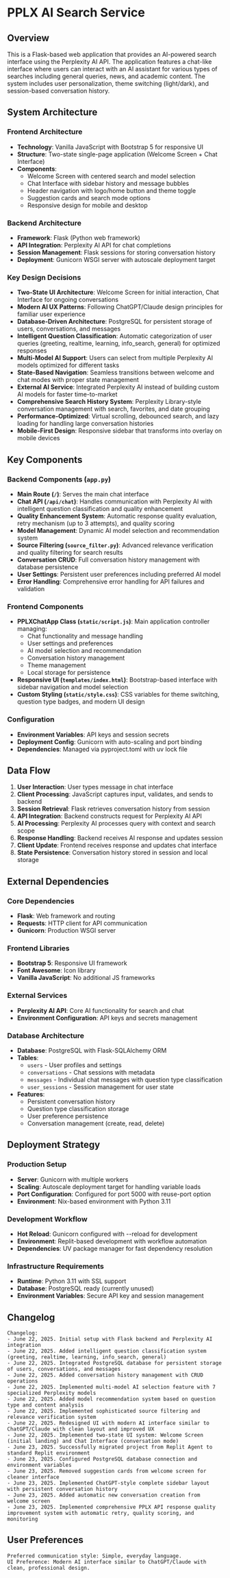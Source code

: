 # PPLX AI Search Service

## Overview

This is a Flask-based web application that provides an AI-powered search interface using the Perplexity AI API. The application features a chat-like interface where users can interact with an AI assistant for various types of searches including general queries, news, and academic content. The system includes user personalization, theme switching (light/dark), and session-based conversation history.

## System Architecture

### Frontend Architecture
- **Technology**: Vanilla JavaScript with Bootstrap 5 for responsive UI
- **Structure**: Two-state single-page application (Welcome Screen + Chat Interface)
- **Components**: 
  - Welcome Screen with centered search and model selection
  - Chat Interface with sidebar history and message bubbles
  - Header navigation with logo/home button and theme toggle
  - Suggestion cards and search mode options
  - Responsive design for mobile and desktop

### Backend Architecture
- **Framework**: Flask (Python web framework)
- **API Integration**: Perplexity AI API for chat completions
- **Session Management**: Flask sessions for storing conversation history
- **Deployment**: Gunicorn WSGI server with autoscale deployment target

### Key Design Decisions
- **Two-State UI Architecture**: Welcome Screen for initial interaction, Chat Interface for ongoing conversations
- **Modern AI UX Patterns**: Following ChatGPT/Claude design principles for familiar user experience
- **Database-Driven Architecture**: PostgreSQL for persistent storage of users, conversations, and messages
- **Intelligent Question Classification**: Automatic categorization of user queries (greeting, realtime, learning, info_search, general) for optimized responses
- **Multi-Model AI Support**: Users can select from multiple Perplexity AI models optimized for different tasks
- **State-Based Navigation**: Seamless transitions between welcome and chat modes with proper state management
- **External AI Service**: Integrated Perplexity AI instead of building custom AI models for faster time-to-market
- **Comprehensive Search History System**: Perplexity Library-style conversation management with search, favorites, and date grouping
- **Performance-Optimized**: Virtual scrolling, debounced search, and lazy loading for handling large conversation histories
- **Mobile-First Design**: Responsive sidebar that transforms into overlay on mobile devices

## Key Components

### Backend Components (`app.py`)
- **Main Route (`/`)**: Serves the main chat interface
- **Chat API (`/api/chat`)**: Handles communication with Perplexity AI with intelligent question classification and quality enhancement
- **Quality Enhancement System**: Automatic response quality evaluation, retry mechanism (up to 3 attempts), and quality scoring
- **Model Management**: Dynamic AI model selection and recommendation system
- **Source Filtering (`source_filter.py`)**: Advanced relevance verification and quality filtering for search results
- **Conversation CRUD**: Full conversation history management with database persistence
- **User Settings**: Persistent user preferences including preferred AI model
- **Error Handling**: Comprehensive error handling for API failures and validation

### Frontend Components
- **PPLXChatApp Class (`static/script.js`)**: Main application controller managing:
  - Chat functionality and message handling
  - User settings and preferences
  - AI model selection and recommendation
  - Conversation history management
  - Theme management
  - Local storage for persistence
- **Responsive UI (`templates/index.html`)**: Bootstrap-based interface with sidebar navigation and model selection
- **Custom Styling (`static/style.css`)**: CSS variables for theme switching, question type badges, and modern UI design

### Configuration
- **Environment Variables**: API keys and session secrets
- **Deployment Config**: Gunicorn with auto-scaling and port binding
- **Dependencies**: Managed via pyproject.toml with uv lock file

## Data Flow

1. **User Interaction**: User types message in chat interface
2. **Client Processing**: JavaScript captures input, validates, and sends to backend
3. **Session Retrieval**: Flask retrieves conversation history from session
4. **API Integration**: Backend constructs request for Perplexity AI API
5. **AI Processing**: Perplexity AI processes query with context and search scope
6. **Response Handling**: Backend receives AI response and updates session
7. **Client Update**: Frontend receives response and updates chat interface
8. **State Persistence**: Conversation history stored in session and local storage

## External Dependencies

### Core Dependencies
- **Flask**: Web framework and routing
- **Requests**: HTTP client for API communication
- **Gunicorn**: Production WSGI server

### Frontend Libraries
- **Bootstrap 5**: Responsive UI framework
- **Font Awesome**: Icon library
- **Vanilla JavaScript**: No additional JS frameworks

### External Services
- **Perplexity AI API**: Core AI functionality for search and chat
- **Environment Configuration**: API keys and secrets management

### Database Architecture
- **Database**: PostgreSQL with Flask-SQLAlchemy ORM
- **Tables**: 
  - `users` - User profiles and settings
  - `conversations` - Chat sessions with metadata
  - `messages` - Individual chat messages with question type classification
  - `user_sessions` - Session management for user state
- **Features**: 
  - Persistent conversation history
  - Question type classification storage
  - User preference persistence
  - Conversation management (create, read, delete)

## Deployment Strategy

### Production Setup
- **Server**: Gunicorn with multiple workers
- **Scaling**: Autoscale deployment target for handling variable loads
- **Port Configuration**: Configured for port 5000 with reuse-port option
- **Environment**: Nix-based environment with Python 3.11

### Development Workflow
- **Hot Reload**: Gunicorn configured with --reload for development
- **Environment**: Replit-based development with workflow automation
- **Dependencies**: UV package manager for fast dependency resolution

### Infrastructure Requirements
- **Runtime**: Python 3.11 with SSL support
- **Database**: PostgreSQL ready (currently unused)
- **Environment Variables**: Secure API key and session management

## Changelog

```
Changelog:
- June 22, 2025. Initial setup with Flask backend and Perplexity AI integration
- June 22, 2025. Added intelligent question classification system (greeting, realtime, learning, info_search, general)
- June 22, 2025. Integrated PostgreSQL database for persistent storage of users, conversations, and messages
- June 22, 2025. Added conversation history management with CRUD operations
- June 22, 2025. Implemented multi-model AI selection feature with 7 specialized Perplexity models
- June 22, 2025. Added model recommendation system based on question type and content analysis
- June 22, 2025. Implemented sophisticated source filtering and relevance verification system
- June 22, 2025. Redesigned UI with modern AI interface similar to ChatGPT/Claude with clean layout and improved UX
- June 22, 2025. Implemented two-state UI system: Welcome Screen (initial landing) and Chat Interface (conversation mode)
- June 23, 2025. Successfully migrated project from Replit Agent to standard Replit environment
- June 23, 2025. Configured PostgreSQL database connection and environment variables
- June 23, 2025. Removed suggestion cards from welcome screen for cleaner interface
- June 23, 2025. Implemented ChatGPT-style complete sidebar layout with persistent conversation history
- June 23, 2025. Added automatic new conversation creation from welcome screen
- June 23, 2025. Implemented comprehensive PPLX API response quality improvement system with automatic retry, quality scoring, and monitoring
```

## User Preferences

```
Preferred communication style: Simple, everyday language.
UI Preference: Modern AI interface similar to ChatGPT/Claude with clean, professional design.
```
